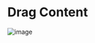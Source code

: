 # Drag Content

![image](https://github.com/deividcuello/drag-content/assets/112868702/5740126e-4692-4cf3-9eb9-a37f7beea769)
